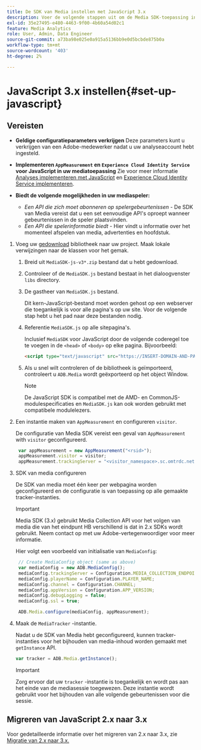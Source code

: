 ```yaml
---
title: De SDK van Media instellen met JavaScript 3.x
description: Voer de volgende stappen uit om de Media SDK-toepassing in te stellen op JavaScript 3.x.
exl-id: 35e27495-e480-4463-9f00-4b60a54d02c1
feature: Media Analytics
role: User, Admin, Data Engineer
source-git-commit: a73ba98e025e0a915a5136bb9e0d5bcbde875b0a
workflow-type: tm+mt
source-wordcount: '403'
ht-degree: 2%

---
```


# JavaScript 3.x instellen{#set-up-javascript}

## Vereisten

* **Geldige configuratieparameters verkrijgen**
Deze parameters kunt u verkrijgen van een Adobe-medewerker nadat u uw analyseaccount hebt ingesteld.
* **Implementeren `AppMeasurement` en `Experience Cloud Identity Service` voor JavaScript in uw mediatoepassing**
Zie voor meer informatie [Analyses implementeren met JavaScript](https://experienceleague.adobe.com/docs/analytics/implementation/js/overview.html) en [Experience Cloud Identity Service implementeren](https://experienceleague.adobe.com/docs/id-service/using/implementation/setup-analytics.html).

* **Biedt de volgende mogelijkheden in uw mediaspeler:**

   * *Een API die zich moet abonneren op spelergebeurtenissen* - De SDK van Media vereist dat u een set eenvoudige API&#39;s oproept wanneer gebeurtenissen in de speler plaatsvinden.
   * *Een API die spelerinformatie biedt* - Hier vindt u informatie over het momenteel afspelen van media, advertenties en hoofdstuk.

1. Voeg uw [gedownload](/help/getting-started/download-sdks.md) bibliotheek naar uw project. Maak lokale verwijzingen naar de klassen voor het gemak.

   1. Breid uit `MediaSDK-js-v3*.zip` bestand dat u hebt gedownload.
   1. Controleer of de `MediaSDK.js` bestand bestaat in het dialoogvenster `libs` directory.

   1. De gastheer van `MediaSDK.js` bestand.

      Dit kern-JavaScript-bestand moet worden gehost op een webserver die toegankelijk is voor alle pagina&#39;s op uw site. Voor de volgende stap hebt u het pad naar deze bestanden nodig.

   1. Referentie `MediaSDK.js` op alle sitepagina&#39;s.

      Inclusief `MediaSDK` voor JavaScript door de volgende coderegel toe te voegen in de `<head>` of `<body>` op elke pagina. Bijvoorbeeld:

      ```html
      <script type="text/javascript" src="https://INSERT-DOMAIN-AND-PATH-TO-CODE-HERE/MediaSDK.js"></script>
      ```

   1. Als u snel wilt controleren of de bibliotheek is geïmporteerd, controleert u `ADB.Media` wordt geëxporteerd op het object Window.

      >[!NOTE]
      >
      >De JavaScript SDK is compatibel met de AMD- en CommonJS-modulespecificaties en `MediaSDK.js` kan ook worden gebruikt met compatibele modulelezers.

1. Een instantie maken van `AppMeasurement` en configureren `visitor`.

   De configuratie van Media SDK vereist een geval van `AppMeasurement` with `visitor` geconfigureerd.

   ```js
    var appMeasurement = new AppMeasurement("<rsid>");
    appMeasurement.visitor = visitor;
    appMeasurement.trackingServer = "<visitor_namespace>.sc.omtrdc.net";
   ```

1. SDK van media configureren

   De SDK van media moet één keer per webpagina worden geconfigureerd en de configuratie is van toepassing op alle gemaakte tracker-instanties.

   >[!IMPORTANT]
   >
   > Media SDK (3.x) gebruikt Media Collection API voor het volgen van media die van het eindpunt HB verschillend is dat in 2.x SDKs wordt gebruikt. Neem contact op met uw Adobe-vertegenwoordiger voor meer informatie.

   Hier volgt een voorbeeld van initialisatie van `MediaConfig`:

   ```js
    // Create MediaConfig object (same as above)
    var mediaConfig = new ADB.MediaConfig();
    mediaConfig.trackingServer = Configuration.MEDIA_COLLECTION_ENDPOINT;
    mediaConfig.playerName = Configuration.PLAYER_NAME;
    mediaConfig.channel = Configuration.CHANNEL;
    mediaConfig.appVersion = Configuration.APP_VERSION;
    mediaConfig.debugLogging = false;
    mediaConfig.ssl = true;
   
    ADB.Media.configure(mediaConfig, appMeasurement);
   ```

1. Maak de `MediaTracker` -instantie.

   Nadat u de SDK van Media hebt geconfigureerd, kunnen tracker-instanties voor het bijhouden van media-inhoud worden gemaakt met `getInstance` API.

   ```js
   var tracker = ADB.Media.getInstance();
   ```

   >[!IMPORTANT]
   >
   >Zorg ervoor dat uw `tracker` -instantie is toegankelijk en wordt pas aan het einde van de mediasessie toegewezen. Deze instantie wordt gebruikt voor het bijhouden van alle volgende gebeurtenissen voor die sessie.

## Migreren van JavaScript 2.x naar 3.x

Voor gedetailleerde informatie over het migreren van 2.x naar 3.x, zie [Migratie van 2.x naar 3.x.](https://adobe-marketing-cloud.github.io/media-sdks/reference/javascript_3x/MigrationGuide.html)
